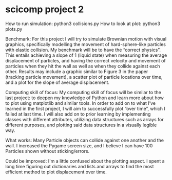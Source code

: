 # scicomp project 2
 
How to run simulation: python3 collisions.py 
How to look at plot: python3 plots.py

Benchmark:
For this project I will try to simulate Brownian motion with visual graphics, specifically modelling the movement of hard-sphere-like particles with elastic collision. My benchmark will be to have the “correct physics”. This entails achieving a slope of 1 (liquid state) when measuring the average displacement of particles, and having the correct velocity and movement of particles when they hit the wall as well as when they collide against each other. Results may include a graphic similar to Figure 3 in the paper (tracking particle movement), a scatter plot of particle locations over time, and a plot for the slope of average displacement.

Computing skill of focus:
My computing skill of focus will be similar to the last project: to deepen my knowledge of Python and learn more about how to plot using matplotlib and similar tools. In order to add on to what I’ve learned in the first project, I will aim to successfully plot “over time”, which I failed at last time. I will also add on to prior learning by implementing classes with different attributes, utilizing data structures such as arrays for different purposes, and plotting said data structures in a visually legible way. 

What works:
Many Particle objects can collide against one another and the wall. I increased the Pygame screen size, and I believe I can have 100 Particles shown without sticking/errors. 

Could be improved:
I'm a little confused about the plotting aspect. I spent a long time figuring out dictionaries and lists and arrays to find the most efficient method to plot displacement over time. 
